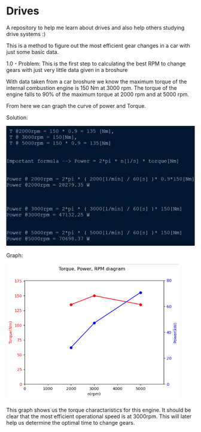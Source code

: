 # Drives
A repository to help me learn about drives and also help others studying drive systems :)

This is a method to figure out the most efficient gear changes in a car with just some basic data. 

1.0 - Problem: This is the first step to calculating the best RPM to change gears with just very little data given in a broshure 

With data taken from a car broshure we know the maximum torque of the internal combustion engine is 150 Nm at 3000 rpm. The torque of the engine falls to 90% of the maximum torque at 2000 rpm and at 5000 rpm.

From here we can graph the curve of power and Torque. 

Solution:

![Alt Text](https://github.com/marcusborn/Drives/blob/master/1.0%20solutions.PNG)

Graph:

![Alt Text](https://github.com/marcusborn/Drives/blob/master/1.0%20graph.PNG)


This graph shows us the torque charactaristics for this engine. It should be clear that the most efficient operational speed is at 3000rpm. This will later help us determine the optimal time to change gears.
